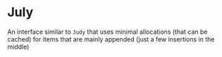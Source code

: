 <!--
custom_edit_url: https://github.com/netdata/netdata/edit/master/libnetdata/july/README.md
-->


# July

An interface similar to `Judy` that uses minimal allocations (that can be cached)
for items that are mainly appended (just a few insertions in the middle)

